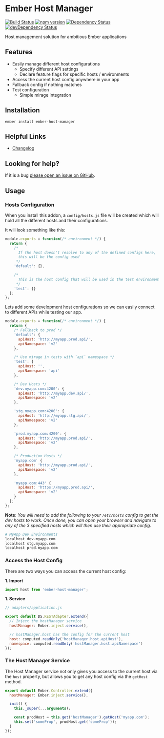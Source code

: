 # Ember Host Manager

[![Build Status](https://travis-ci.org/offirgolan/ember-host-manager.svg)](https://travis-ci.org/offirgolan/ember-host-manager)
[![npm version](https://badge.fury.io/js/ember-host-manager.svg)](http://badge.fury.io/js/ember-host-manager)
[![Dependency Status](https://david-dm.org/offirgolan/ember-host-manager.svg)](https://david-dm.org/offirgolan/ember-host-manager)
[![devDependency Status](https://david-dm.org/offirgolan/ember-host-manager/dev-status.svg)](https://david-dm.org/offirgolan/ember-host-manager#info=devDependencies)

Host management solution for ambitious Ember applications

## Features

- Easily manage different host configurations
  - Specify different API settings
  - Declare feature flags for specific hosts / environments
- Access the current host config anywhere in your app
- Fallback config if nothing matches
- Test configuration
  - Simple mirage integration

## Installation

```shell
ember install ember-host-manager
```

## Helpful Links

- [Changelog](CHANGELOG.md)

## Looking for help?

If it is a bug [please open an issue on GitHub](http://github.com/offirgolan/ember-host-manager/issues).

## Usage

### Hosts Configuration

When you install this addon, a `config/hosts.js` file will be created which will hold all the different hosts and their
configurations.

It will look something like this:

```js
module.exports = function(/* environment */) {
  return {
    /*
      If the host doesn't resolve to any of the defined configs here,
      this will be the config used
     */
    'default': {},

    /*
      This is the host config that will be used in the test environment
     */
    'test': {}
  };
};
```

Lets add some development host configurations so we can easily connect to different APIs while testing our app.

```js
module.exports = function(/* environment */) {
  return {
    /* Fallback to prod */
    'default': {
      apiHost: 'http://myapp.prod.api/',
      apiNamespace: 'v2'
    },

    /* Use mirage in tests with `api` namespace */
    'test': {
      apiHost: '',
      apiNamespace: 'api'
    },

    /* Dev Hosts */
    'dev.myapp.com:4200': {
      apiHost: 'http://myapp.dev.api/',
      apiNamespace: 'v2'
    },

    'stg.myapp.com:4200': {
      apiHost: 'http://myapp.stg.api/',
      apiNamespace: 'v2'
    },

    'prod.myapp.com:4200': {
      apiHost: 'http://myapp.prod.api/',
      apiNamespace: 'v2'
    },

    /* Production Hosts */
    'myapp.com' {
      apiHost: 'http://myapp.prod.api/',
      apiNamespace: 'v2'
    },

    'myapp.com:443' {
      apiHost: 'https://myapp.prod.api/',
      apiNamespace: 'v2'
    }
  };
};
```

__Note:__ _You will need to add the following to your `/etc/hosts` config to get the 
dev hosts to work. Once done, you can open your browser and navigate to any of the
3 specified hosts which will then use their appropriate config._

```bash
# MyApp Dev Environments
localhost dev.myapp.com
localhost stg.myapp.com
localhost prod.myapp.com
```

### Access the Host Config

There are two ways you can access the current host config:

**1. Import**

```js
import host from 'ember-host-manager';
```

**1. Service**

```js
// adapters/application.js

export default DS.RESTAdapter.extend({
  // Inject the hostManager service
  hostManager: Ember.inject.service(),

  // hostManager.host has the config for the current host
  host: computed.readOnly('hostManager.host.apiHost'),
  namespace: computed.readOnly('hostManager.host.apiNamespace')
});
```

### The Host Manager Service

The Host Manager service not only gives you access to the current host via the `host`
property, but allows you to get any host config via the `getHost` method.

```js
export default Ember.Controller.extend({
  hostManager: Ember.inject.service(),

  init() {
    this._super(...arguments);

    const prodHost = this.get('hostManager').getHost('myapp.com');
    this.set('someProp', prodHost.get('someProp'));
  }
});
```
